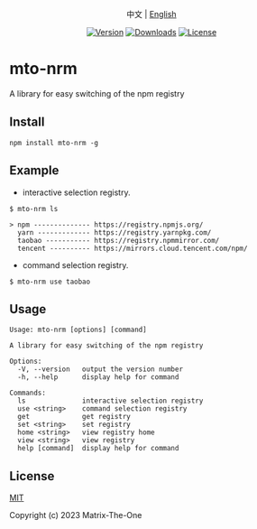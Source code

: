 <p align="center">
  中文 | <a href="./README.en-US.md">English</a> 
</p>

<p align="center">
  <a href="https://www.npmjs.com/package/mto-nrm"><img src="https://img.shields.io/npm/v/mto-nrm.svg?sanitize=true" alt="Version"></a>
  <a href="https://npmcharts.com/compare/mto-nrm?minimal=true"><img src="https://img.shields.io/npm/dm/mto-nrm.svg?sanitize=true" alt="Downloads"></a>
  <a href="https://www.npmjs.com/package/mto-nrm"><img src="https://img.shields.io/npm/l/mto-nrm.svg?sanitize=true" alt="License"></a>
</p>

# mto-nrm

A library for easy switching of the npm registry

## Install

```shell
npm install mto-nrm -g
```

## Example

- interactive selection registry.

```shell
$ mto-nrm ls

> npm -------------- https://registry.npmjs.org/
  yarn ------------- https://registry.yarnpkg.com/
  taobao ----------- https://registry.npmmirror.com/
  tencent ---------- https://mirrors.cloud.tencent.com/npm/
```

- command selection registry.

```shell
$ mto-nrm use taobao
```

## Usage

```shell
Usage: mto-nrm [options] [command]

A library for easy switching of the npm registry

Options:
  -V, --version   output the version number
  -h, --help      display help for command

Commands:
  ls              interactive selection registry
  use <string>    command selection registry
  get             get registry
  set <string>    set registry
  home <string>   view registry home
  view <string>   view registry
  help [command]  display help for command
```

## License

[MIT](https://opensource.org/licenses/MIT)

Copyright (c) 2023 Matrix-The-One

[npm]: https://www.npmjs.com
